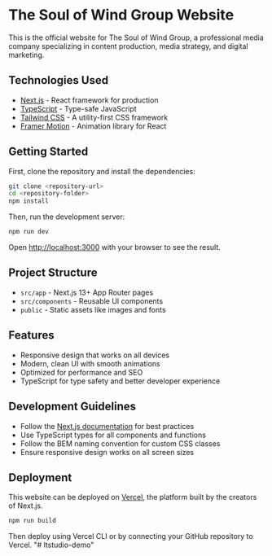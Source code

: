 # The Soul of Wind Group Website

This is the official website for The Soul of Wind Group, a professional media company specializing in content production, media strategy, and digital marketing.

## Technologies Used

- [Next.js](https://nextjs.org/) - React framework for production
- [TypeScript](https://www.typescriptlang.org/) - Type-safe JavaScript
- [Tailwind CSS](https://tailwindcss.com/) - A utility-first CSS framework
- [Framer Motion](https://www.framer.com/motion/) - Animation library for React

## Getting Started

First, clone the repository and install the dependencies:

```bash
git clone <repository-url>
cd <repository-folder>
npm install
```

Then, run the development server:

```bash
npm run dev
```

Open [http://localhost:3000](http://localhost:3000) with your browser to see the result.

## Project Structure

- `src/app` - Next.js 13+ App Router pages
- `src/components` - Reusable UI components
- `public` - Static assets like images and fonts

## Features

- Responsive design that works on all devices
- Modern, clean UI with smooth animations
- Optimized for performance and SEO
- TypeScript for type safety and better developer experience

## Development Guidelines

- Follow the [Next.js documentation](https://nextjs.org/docs) for best practices
- Use TypeScript types for all components and functions
- Follow the BEM naming convention for custom CSS classes
- Ensure responsive design works on all screen sizes

## Deployment

This website can be deployed on [Vercel](https://vercel.com/), the platform built by the creators of Next.js.

```bash
npm run build
```

Then deploy using Vercel CLI or by connecting your GitHub repository to Vercel. "# ltstudio-demo" 
